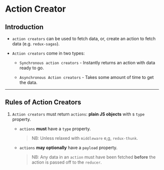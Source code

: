 # Action Creator

## Introduction

* `action creators` can be used to fetch data, or, create an action to fetch data (e.g. `redux-sagas`).

* `Action creators` come in two types:

    * `Synchronous action creators` - Instantly returns an action with data ready to go.
    
    * `Asynchronous Action creators` - Takes some amount of time to get the data.

---

## Rules of Action Creators

1. `Action creators` must return `actions`:  __plain JS objects__ with s `type` property.

    * `actions` __must__ have a `type` property.

        > NB: Unless relaxed with `middleware` e,g, `redux-thunk`.

    * `actions` __may optionally__ have a `payload` property.

        > NB:  Any data in an `action` must have been fetched __before__ the action is passed off to the `reducer`.